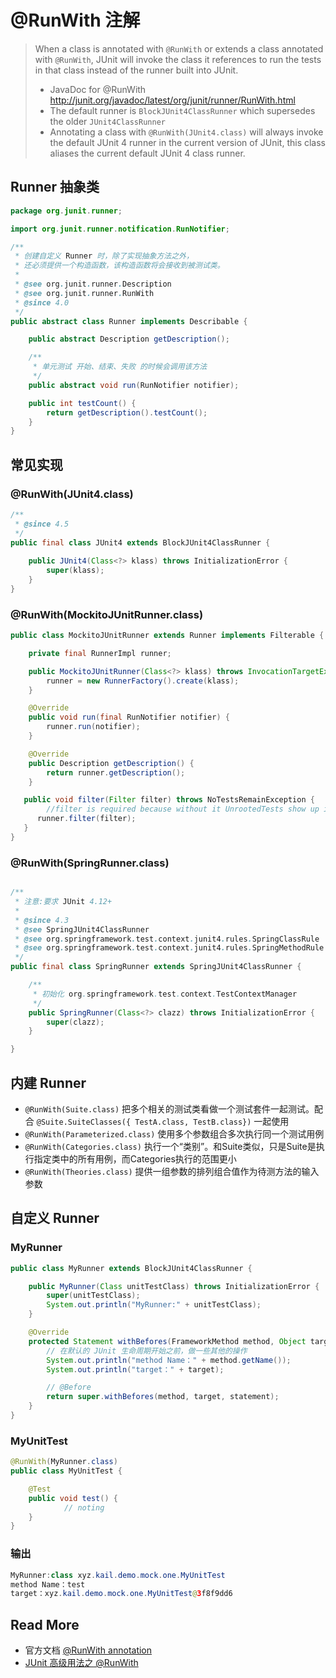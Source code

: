 # @RunWith 注解

> When a class is annotated with `@RunWith` or extends a class annotated with `@RunWith`, JUnit will invoke the class it references to run the tests in that class instead of the runner built into JUnit.
>
> - JavaDoc for @RunWith http://junit.org/javadoc/latest/org/junit/runner/RunWith.html
> - The default runner is `BlockJUnit4ClassRunner` which supersedes the older `JUnit4ClassRunner`
> - Annotating a class with `@RunWith(JUnit4.class)` will always invoke the default JUnit 4 runner in the current version of JUnit, this class aliases the current default JUnit 4 class runner.

## Runner 抽象类

```java
package org.junit.runner;

import org.junit.runner.notification.RunNotifier;

/**
 * 创建自定义 Runner 时，除了实现抽象方法之外，
 * 还必须提供一个构造函数，该构造函数将会接收到被测试类。
 * 
 * @see org.junit.runner.Description
 * @see org.junit.runner.RunWith
 * @since 4.0
 */
public abstract class Runner implements Describable {

    public abstract Description getDescription();

    /**
     * 单元测试 开始、结束、失败 的时候会调用该方法
     */
    public abstract void run(RunNotifier notifier);

    public int testCount() {
        return getDescription().testCount();
    }
}
```

## 常见实现

### @RunWith(JUnit4.**class**)

```java
/**
 * @since 4.5
 */
public final class JUnit4 extends BlockJUnit4ClassRunner {
 
    public JUnit4(Class<?> klass) throws InitializationError {
        super(klass);
    }
}
```

### @RunWith(MockitoJUnitRunner.**class**)

```java
public class MockitoJUnitRunner extends Runner implements Filterable {

    private final RunnerImpl runner;

    public MockitoJUnitRunner(Class<?> klass) throws InvocationTargetException {
        runner = new RunnerFactory().create(klass);
    }

    @Override
    public void run(final RunNotifier notifier) {           
        runner.run(notifier);
    }

    @Override
    public Description getDescription() {
        return runner.getDescription();
    }

   public void filter(Filter filter) throws NoTestsRemainException {
        //filter is required because without it UnrootedTests show up in Eclipse
      runner.filter(filter);
   }
}
```

### @RunWith(SpringRunner.**class**)

```java

/**
 * 注意:要求 JUnit 4.12+
 *
 * @since 4.3
 * @see SpringJUnit4ClassRunner
 * @see org.springframework.test.context.junit4.rules.SpringClassRule
 * @see org.springframework.test.context.junit4.rules.SpringMethodRule
 */
public final class SpringRunner extends SpringJUnit4ClassRunner {

	/**
	 * 初始化 org.springframework.test.context.TestContextManager
	 */
	public SpringRunner(Class<?> clazz) throws InitializationError {
		super(clazz);
	}

}
```

## 内建 Runner

- `@RunWith(Suite.class)` 把多个相关的测试类看做一个测试套件一起测试。配合 `@Suite.SuiteClasses({ TestA.class, TestB.class})` 一起使用
- `@RunWith(Parameterized.class)` 使用多个参数组合多次执行同一个测试用例
- `@RunWith(Categories.class)` 执行一个“类别”。和Suite类似，只是Suite是执行指定类中的所有用例，而Categories执行的范围更小
- `@RunWith(Theories.class)` 提供一组参数的排列组合值作为待测方法的输入参数

## 自定义 Runner 

### MyRunner

```java
public class MyRunner extends BlockJUnit4ClassRunner {

    public MyRunner(Class unitTestClass) throws InitializationError {
        super(unitTestClass);
        System.out.println("MyRunner:" + unitTestClass);
    }

    @Override
    protected Statement withBefores(FrameworkMethod method, Object target, Statement statement) {
        // 在默认的 JUnit 生命周期开始之前，做一些其他的操作
        System.out.println("method Name：" + method.getName());
        System.out.println("target：" + target);

        // @Before
        return super.withBefores(method, target, statement);
    }
}
```

### MyUnitTest

```java
@RunWith(MyRunner.class)
public class MyUnitTest {

    @Test
    public void test() {
			// noting
    }
}
```

### 输出

```java
MyRunner:class xyz.kail.demo.mock.one.MyUnitTest
method Name：test
target：xyz.kail.demo.mock.one.MyUnitTest@3f8f9dd6
```



## Read More

- 官方文档 [@RunWith annotation](https://github.com/junit-team/junit4/wiki/Test-runners#runwith-annotation)
- [JUnit 高级用法之 @RunWith](https://my.oschina.net/itblog/blog/1550753)

